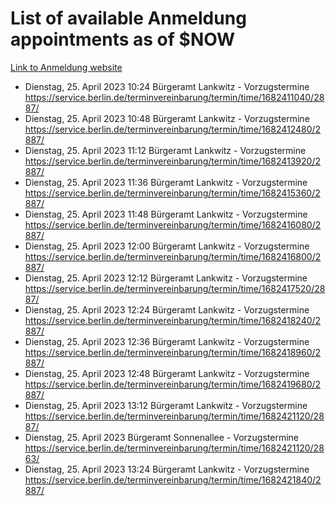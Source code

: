 # List of available Anmeldung appointments as of $NOW
[Link to Anmeldung website](https://service.berlin.de/terminvereinbarung/termin/tag.php?termin=1&anliegen[]=120686&dienstleisterlist=122210,122217,327316,122219,327312,122227,327314,122231,327346,122243,327348,122254,122252,329742,122260,329745,122262,329748,122271,327278,122273,327274,122277,327276,330436,122280,327294,122282,327290,122284,327292,122291,327270,122285,327266,122286,327264,122296,327268,150230,329760,122297,327286,122294,327284,122312,329763,122314,329775,122304,327330,122311,327334,122309,327332,317869,122281,327352,122279,329772,122283,122276,327324,122274,327326,122267,329766,122246,327318,122251,327320,122257,327322,122208,327298,122226,327300&herkunft=http%3A%2F%2Fservice.berlin.de%2Fdienstleistung%2F120686%2F)
- Dienstag, 25. April 2023 10:24 Bürgeramt Lankwitz - Vorzugstermine https://service.berlin.de/terminvereinbarung/termin/time/1682411040/2887/
- Dienstag, 25. April 2023 10:48 Bürgeramt Lankwitz - Vorzugstermine https://service.berlin.de/terminvereinbarung/termin/time/1682412480/2887/
- Dienstag, 25. April 2023 11:12 Bürgeramt Lankwitz - Vorzugstermine https://service.berlin.de/terminvereinbarung/termin/time/1682413920/2887/
- Dienstag, 25. April 2023 11:36 Bürgeramt Lankwitz - Vorzugstermine https://service.berlin.de/terminvereinbarung/termin/time/1682415360/2887/
- Dienstag, 25. April 2023 11:48 Bürgeramt Lankwitz - Vorzugstermine https://service.berlin.de/terminvereinbarung/termin/time/1682416080/2887/
- Dienstag, 25. April 2023 12:00 Bürgeramt Lankwitz - Vorzugstermine https://service.berlin.de/terminvereinbarung/termin/time/1682416800/2887/
- Dienstag, 25. April 2023 12:12 Bürgeramt Lankwitz - Vorzugstermine https://service.berlin.de/terminvereinbarung/termin/time/1682417520/2887/
- Dienstag, 25. April 2023 12:24 Bürgeramt Lankwitz - Vorzugstermine https://service.berlin.de/terminvereinbarung/termin/time/1682418240/2887/
- Dienstag, 25. April 2023 12:36 Bürgeramt Lankwitz - Vorzugstermine https://service.berlin.de/terminvereinbarung/termin/time/1682418960/2887/
- Dienstag, 25. April 2023 12:48 Bürgeramt Lankwitz - Vorzugstermine https://service.berlin.de/terminvereinbarung/termin/time/1682419680/2887/
- Dienstag, 25. April 2023 13:12 Bürgeramt Lankwitz - Vorzugstermine https://service.berlin.de/terminvereinbarung/termin/time/1682421120/2887/
- Dienstag, 25. April 2023  Bürgeramt Sonnenallee - Vorzugstermine https://service.berlin.de/terminvereinbarung/termin/time/1682421120/2863/
- Dienstag, 25. April 2023 13:24 Bürgeramt Lankwitz - Vorzugstermine https://service.berlin.de/terminvereinbarung/termin/time/1682421840/2887/
